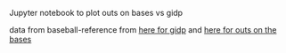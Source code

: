 Jupyter notebook to plot outs on bases vs gidp

data from baseball-reference from [here for gidp](https://www.baseball-reference.com/leagues/MLB/2021-situational-batting.shtml#teams_situational_batting::24) and [here for outs on the bases](https://www.baseball-reference.com/leagues/MLB/2021-baserunning-batting.shtml#teams_baserunning_batting::17)
